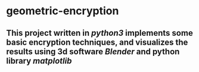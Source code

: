 # geometric-encryption 
## This project written in ***python3*** implements some basic encryption techniques, and visualizes the results using 3d software ***Blender*** and python library ***matplotlib***

